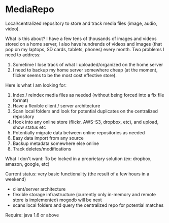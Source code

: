 MediaRepo
=========

Local/centralized repository to store and track media files (image, audio, video). 


What is this about? I have a few tens of thousands of images and videos stored on a home server, 
I also have hundrends of videos and images (that pop on my laptops, SD cards, tablets, phones) every month.
Two problems I need to address:
1. Sometime I lose track of what I uploaded/organized on the home server
2. I need to backup my home server somewhere cheap (at the moment, flicker seems to be the most cost effective store). 

Here is what I am looking for:
1. Index / reindex media files as needed (without being forced into a fix file format)
2. Have a flexible client / server architecture
3. Scan local folders and look for potential duplicates on the centralized repository
4. Hook into any online store (flickr, AWS-S3, dropbox, etc), and upload, show status etc
5. Potentially migrate data between online repositories as needed
6. Easy data import from any source
7. Backup metadata somewhere else online
8. Track deletes/modifications

What I don't want: To be locked in a proprietary solution (ex: dropbox, amazon, google, etc)

Current status: very basic functionality (the result of a few hours in a weekend)
- client/server architecture
- flexible storage infrastructure (currently only in-memory and remote store is implemented) mogodb will be next
- scans local folders and query the centralized repo for potential matches

Require: java 1.6 or above


